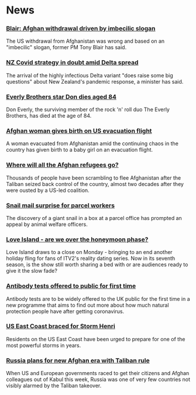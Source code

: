 # News
### [Blair: Afghan withdrawal driven by imbecilic slogan](https://www.bbc.com/news/uk-58295384)
The US withdrawal from Afghanistan was wrong and based on an "imbecilic" slogan, former PM Tony Blair has said.
### [NZ Covid strategy in doubt amid Delta spread](https://www.bbc.com/news/world-asia-58297895)
The arrival of the highly infectious Delta variant "does raise some big questions" about New Zealand's pandemic response, a minister has said.
### [Everly Brothers star Don dies aged 84](https://www.bbc.com/news/world-us-canada-58297621)
Don Everly, the surviving member of the rock 'n' roll duo The Everly Brothers, has died at the age of 84. 
### [Afghan woman gives birth on US evacuation flight](https://www.bbc.com/news/world-asia-58297893)
A woman evacuated from Afghanistan amid the continuing chaos in the country has given birth to a baby girl on an evacuation flight.
### [Where will all the Afghan refugees go?](https://www.bbc.com/news/world-asia-58283177)
Thousands of people have been scrambling to flee Afghanistan after the Taliban seized back control of the country, almost two decades after they were ousted by a US-led coalition.
### [Snail mail surprise for parcel workers](https://www.bbc.com/news/uk-england-leicestershire-58288567)
The discovery of a giant snail in a box at a parcel office has prompted an appeal by animal welfare officers.
### [Love Island - are we over the honeymoon phase?](https://www.bbc.com/news/entertainment-arts-58270729)
Love Island draws to a close on Monday - bringing to an end another holiday fling for fans of ITV2's reality dating series. Now in its seventh season, is the show still worth sharing a bed with or are audiences ready to give it the slow fade?
### [Antibody tests offered to public for first time](https://www.bbc.com/news/uk-58293249)
Antibody tests are to be widely offered to the UK public for the first time in a new programme that aims to find out more about how much natural protection people have after getting coronavirus.
### [US East Coast braced for Storm Henri](https://www.bbc.com/news/world-us-canada-58294809)
Residents on the US East Coast have been urged to prepare for one of the most powerful storms in years.
### [Russia plans for new Afghan era with Taliban rule](https://www.bbc.com/news/world-europe-58265934)
When US and European governments raced to get their citizens and Afghan colleagues out of Kabul this week, Russia was one of very few countries not visibly alarmed by the Taliban takeover.
